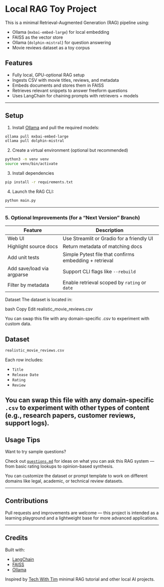 # Local RAG Toy Project 

This is a minimal Retrieval-Augmented Generation (RAG) pipeline using:
-  Ollama (`mxbai-embed-large`) for local embedding
-  FAISS as the vector store
-  Ollama (`dolphin-mistral`) for question answering
-  Movie reviews dataset as a toy corpus

## Features

- Fully local, GPU-optional RAG setup
- Ingests CSV with movie titles, reviews, and metadata
- Embeds documents and stores them in FAISS
- Retrieves relevant snippets to answer freeform questions
- Uses LangChain for chaining prompts with retrievers + models

---

## Setup

1. Install [Ollama](https://ollama.com) and pull the required models:

```sh
ollama pull mxbai-embed-large
ollama pull dolphin-mistral
```

2. Create a virtual environment (optional but recommended)  
```sh
python3 -m venv venv
source venv/bin/activate 
```

3. Install dependencies
```sh
pip install -r requirements.txt
```

4. Launch the RAG CLI:
```sh
python main.py
```

---

### 5. Optional Improvements (for a “Next Version” Branch)

| Feature | Description |
|--------|-------------|
| Web UI | Use Streamlit or Gradio for a friendly UI |
| Highlight source docs | Return metadata of matching docs |
| Add unit tests | Simple Pytest file that confirms embedding + retrieval |
| Add save/load via argparse | Support CLI flags like `--rebuild` |
| Filter by metadata | Enable retrieval scoped by `rating` or `date` |

Dataset
The dataset is located in:

bash
Copy
Edit
realistic_movie_reviews.csv

You can swap this file with any domain-specific .csv to experiment with custom data.

## Dataset
```sh
realistic_movie_reviews.csv
```
Each row includes:

- `Title`
- `Release Date`
- `Rating`
- `Review`

You can swap this file with any domain-specific `.csv` to experiment with other types of content (e.g., research papers, customer reviews, support logs).
---

## Usage Tips

Want to try sample questions?

Check out [`questions.md`](./questions.md) for ideas on what you can ask this RAG system — from basic rating lookups to opinion-based synthesis.

You can customize the dataset or prompt template to work on different domains like legal, academic, or technical review datasets.

--- 

## Contributions

Pull requests and improvements are welcome — this project is intended as a learning playground and a lightweight base for more advanced applications.

---

## Credits

Built with:

- [LangChain](https://github.com/langchain-ai/langchain)
- [FAISS](https://github.com/facebookresearch/faiss)
- [Ollama](https://ollama.com)

Inspired by [Tech With Tim](https://github.com/techwithtim) minimal RAG tutorial and other local AI projects.